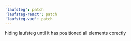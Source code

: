 ```yaml
---
'laufsteg': patch
'laufsteg-react': patch
'laufsteg-vue': patch
---
```


hiding laufsteg until it has positioned all elements corectly
